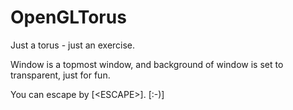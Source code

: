 # OpenGLTorus
Just a torus - just an exercise.

Window is a topmost window, and background of window is set to transparent, just for fun.

You can escape by [\<ESCAPE>]. [:-)] 
